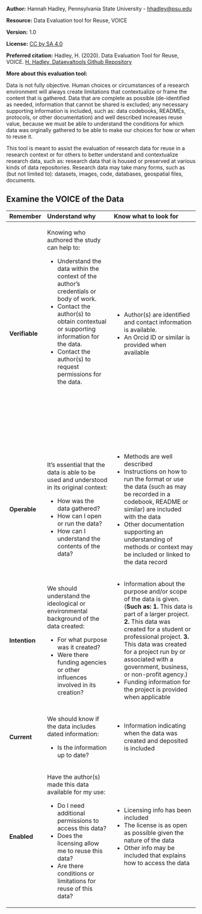 


**Author:** Hannah Hadley, Pennsylvania State University - [hhadley@psu.edu](hhadley@psu.edu)

**Resource:** Data Evaluation tool for Reuse, VOICE

**Version:** 1.0

**License:** [CC by SA 4.0](https://creativecommons.org/about/cclicenses/)

**Preferred citation:** Hadley, H. (2020). Data Evaluation Tool for Reuse, VOICE. [H. Hadley, Dataevaltools Github Repository](https://github.com/hhkitsune/dataevaltools)

**More about this evaluation tool:** 

Data is not fully objective. Human choices or circumstances of a research environment will always create limitations that contextualize or frame the content that is gathered. Data that are complete as possible (de-identified as needed, information that cannot be shared is excluded; any necessary supporting information is included, such as: data codebooks, READMEs, protocols, or other documentation) and well described increases reuse value, because we must be able to understand the conditions for which data was orginally gathered to be able to make our choices for how or when to reuse it.

This tool is meant to assist the evaluation of research data for reuse in a research context or for others to better understand and contextualize research data, such as: research data that is housed or preserved at various kinds of data repositories. Research data may take many forms, such as (but not limited to): datasets, images, code, databases, geospatial files, documents. 

## Examine the VOICE of the Data

|   Remember    |   Understand why   | Know what to look for |
| :------------- | :------------- | :------------- |
|**Verifiable**|<p>Knowing who authored the study can help to:<ul><li>Understand the data within the context of the author’s credentials or body of work.<li>Contact the author(s) to obtain contextual or supporting information for the data.<li>Contact the author(s) to request permissions for the data. &nbsp; &nbsp;&nbsp; &nbsp; &nbsp;&nbsp; &nbsp; &nbsp;&nbsp; &nbsp; &nbsp; &nbsp; &nbsp;&nbsp; &nbsp; &nbsp;&nbsp; &nbsp; &nbsp;&nbsp; &nbsp; &nbsp; &nbsp; &nbsp;&nbsp; &nbsp; &nbsp;&nbsp; &nbsp; &nbsp;&nbsp; &nbsp; &nbsp;&nbsp;&nbsp; &nbsp; &nbsp;&nbsp; &nbsp; &nbsp;&nbsp; &nbsp; &nbsp;&nbsp;&nbsp; &nbsp; &nbsp;&nbsp; &nbsp; &nbsp;&nbsp; &nbsp; &nbsp;&nbsp; &nbsp; &nbsp;&nbsp;&nbsp; &nbsp; &nbsp;&nbsp; &nbsp;&nbsp; &nbsp; &nbsp;&nbsp; &nbsp; &nbsp;&nbsp; &nbsp; &nbsp;&nbsp;&nbsp; &nbsp; &nbsp;&nbsp; &nbsp;&nbsp;&nbsp; &nbsp; &nbsp;&nbsp;&nbsp; &nbsp; &nbsp;&nbsp; &nbsp; &nbsp;&nbsp; &nbsp; &nbsp;&nbsp;&nbsp; &nbsp; &nbsp;&nbsp; &nbsp; &nbsp;&nbsp; &nbsp; &nbsp;&nbsp;&nbsp; &nbsp; &nbsp;&nbsp; &nbsp; &nbsp;&nbsp; &nbsp; &nbsp;&nbsp;&nbsp; &nbsp; &nbsp;&nbsp; &nbsp; &nbsp;&nbsp; &nbsp; &nbsp;&nbsp;&nbsp; &nbsp; &nbsp;&nbsp; &nbsp; &nbsp;&nbsp; &nbsp; &nbsp;|<ul><li>Author(s) are identified and contact information is available.<li>An Orcid ID or similar is provided when available|
|**Operable**|<p>It’s essential that the data is able to be used and understood in its original context:<ul><li>How was the data gathered?<li>How can I open or run the data?<li>How can I understand the contents of the data?|<ul><li>Methods are well described<li>Instructions on how to run the format or use the data (such as may be recorded in a codebook, README or similar) are included with the data<li>Other documentation supporting an understanding of methods or context may be included or linked to the data record|
|**Intention**|<p>We should understand the ideological or environmental background of the data created:<ul><li>For what purpose was it created?<li>Were there funding agencies or other influences involved in its creation?|<ul><li>Information about the purpose and/or scope of the data is given. (**Such as: 1.** This data is part of a larger project. **2.** This data was created for a student or professional project. **3.** This data was created for a project run by or associated with a government, business, or non-profit agency.)<li>Funding information for the project is provided when applicable|
|**Current**|<p>We should know if the data includes dated information:<ul><li>Is the information up to date?|<ul><li>Information indicating when the data was created and deposited is included|
|**Enabled**|<p>Have the author(s) made this data available for my use:<ul><li>Do I need additional permissions to access this data?<li>Does the licensing allow me to reuse this data?<li>Are there conditions or limitations for reuse of this data?|<ul><li>Licensing info has been included<li>The license is as open as possible given the nature of the data<li>Other info may be included that explains how to access the data|

